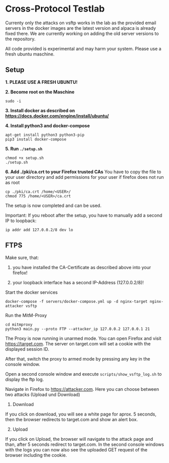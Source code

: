 # Cross-Protocol Testlab

Currenty only the attacks on vsftp works in the lab as the provided email servers in the docker images are the latest version and alpaca is already fixed there.
We are currently working on adding the old server versions to the repository.

All code provided is experimental and may harm your system. Please use a fresh ubuntu maschine.

## Setup

**1. PLEASE USE A FRESH UBUNTU!**

**2. Become root on the Maschine**
```
sudo -i
```

**3. Install docker as described on https://docs.docker.com/engine/install/ubuntu/**

**4. Install python3 and docker-compose**
```
apt-get install python3 python3-pip
pip3 install docker-compose
```

**5. Run ```./setup.sh```**
```
chmod +x setup.sh
./setup.sh
```

**6. Add ./pki/ca.crt to your Firefox trusted CAs**
You have to copy the file to your user directory and add permissions for your user if firefox does not run as root
```
cp ./pki/ca.crt /home/<USER>/
chmod 775 /home/<USER>/ca.crt
```
The setup is now completed and can be used.

Important: If you reboot after the setup, you have to manually add a second IP to loopback:
```
ip addr add 127.0.0.2/8 dev lo
```
## FTPS

Make sure, that:
 1. you have installed the CA-Certificate as described above into your firefox!

 2. your loopback interface has a second IP-Address (127.0.0.2/8)!


Start the docker services
```
docker-compose -f servers/docker-compose.yml up -d nginx-target nginx-attacker vsftp
```
Run the MitM-Proxy
```
cd mitmproxy
python3 main.py --proto FTP --attacker_ip 127.0.0.2 127.0.0.1 21
```

The Proxy is now running in unarmed mode. You can open Firefox and visit https://target.com. 
The server on target.com will set a cookie with the displayed session ID.

After that, switch the proxy to armed mode by pressing any key in the console window. 

Open a second console window and execute ```scripts/show_vsftp_log.sh``` to display the ftp log.

Navigate in Firefox to https://attacker.com.
Here you can choose between two attacks (Upload und Download)

1. Download

If you click on download, you will see a white page for aprox. 5 seconds, then the browser redirects to target.com and show an alert box.

2. Upload

If you click on Upload, the browser will navigate to the attack page and than, after 5 seconds redirect to target.com.
In the second console windows with the logs you can now also see the uploaded GET request of the browser including the cookie.
 
